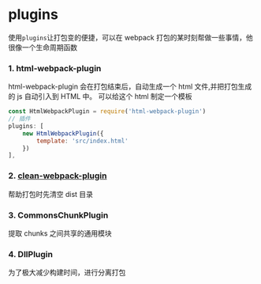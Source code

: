 # plugins

使用`plugins`让打包变的便捷，可以在 webpack 打包的某时刻帮做一些事情，他很像一个生命周期函数

### 1. html-webpack-plugin

html-webpack-plugin 会在打包结束后，自动生成一个 html 文件,并把打包生成的 js 自动引入到 HTML 中。 可以给这个 html 制定一个模板

```js
const HtmlWebpackPlugin = require('html-webpack-plugin')
// 插件
plugins: [
    new HtmlWebpackPlugin({
        template: 'src/index.html'
    })
],
```

### 2. [clean-webpack-plugin](https://github.com/johnagan/clean-webpack-plugin)

帮助打包时先清空 dist 目录

### 3. CommonsChunkPlugin

提取 chunks 之间共享的通用模块

### 4. DllPlugin

为了极大减少构建时间，进行分离打包